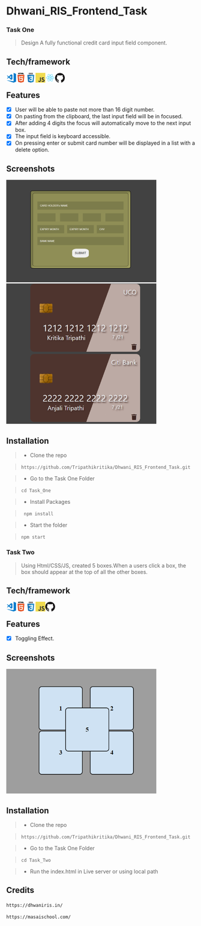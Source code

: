 # Dhwani_RIS_Frontend_Task

### Task One

> Design A fully functional credit card input field component.

## Tech/framework

[<img align="left" alt="Visual Studio Code" width="26px" src="https://raw.githubusercontent.com/github/explore/80688e429a7d4ef2fca1e82350fe8e3517d3494d/topics/visual-studio-code/visual-studio-code.png" />][webdevplaylist]
[<img align="left" alt="HTML5" width="26px" src="https://raw.githubusercontent.com/github/explore/80688e429a7d4ef2fca1e82350fe8e3517d3494d/topics/html/html.png" />][webdevplaylist]
[<img align="left" alt="CSS3" width="26px" src="https://raw.githubusercontent.com/github/explore/80688e429a7d4ef2fca1e82350fe8e3517d3494d/topics/css/css.png" />][cssplaylist]
[<img align="left" alt="JavaScript" width="26px" src="https://raw.githubusercontent.com/github/explore/80688e429a7d4ef2fca1e82350fe8e3517d3494d/topics/javascript/javascript.png" />][jsplaylist]
[<img align="left" alt="React" width="26px" src="https://raw.githubusercontent.com/github/explore/80688e429a7d4ef2fca1e82350fe8e3517d3494d/topics/react/react.png" />][reactplaylist]
[<img align="left" alt="GitHub" width="26px" src="https://raw.githubusercontent.com/github/explore/78df643247d429f6cc873026c0622819ad797942/topics/github/github.png" />][webdevplaylist]

[webdevplaylist]: #
[jsplaylist]: #
[cssplaylist]: #
[reactplaylist]: #

<br/>

## Features

- [x] User will be able to paste not more than 16 digit number.
- [x] On pasting from the clipboard, the last input field will be in focused.
- [x] After adding 4 digits the focus will automatically move to the next input box.
- [x] The input field is keyboard accessible.
- [x] On pressing enter or submit card number will be displayed in a list with a delete option.

## Screenshots

<img src="./Task_One/public/LandingPage.png" alt="Landing Page" width="400px" />
<img src="./Task_One/public/CardList.png" alt="Credit Card Page" width="400px"/>

## Installation

> - Clone the repo

> `https://github.com/Tripathikritika/Dhwani_RIS_Frontend_Task.git`

> - Go to the Task One Folder

> `cd Task_One`

> - Install Packages

> ` npm install`

> - Start the folder

> `npm start`

### Task Two

> Using Html/CSS/JS, created 5 boxes.When a users click a box, the box should appear at the top of all the other boxes.

## Tech/framework

[<img align="left" alt="Visual Studio Code" width="26px" src="https://raw.githubusercontent.com/github/explore/80688e429a7d4ef2fca1e82350fe8e3517d3494d/topics/visual-studio-code/visual-studio-code.png" />][webdevplaylist]
[<img align="left" alt="HTML5" width="26px" src="https://raw.githubusercontent.com/github/explore/80688e429a7d4ef2fca1e82350fe8e3517d3494d/topics/html/html.png" />][webdevplaylist]
[<img align="left" alt="CSS3" width="26px" src="https://raw.githubusercontent.com/github/explore/80688e429a7d4ef2fca1e82350fe8e3517d3494d/topics/css/css.png" />][cssplaylist]
[<img align="left" alt="JavaScript" width="26px" src="https://raw.githubusercontent.com/github/explore/80688e429a7d4ef2fca1e82350fe8e3517d3494d/topics/javascript/javascript.png" />][jsplaylist]
[<img align="left" alt="GitHub" width="26px" src="https://raw.githubusercontent.com/github/explore/78df643247d429f6cc873026c0622819ad797942/topics/github/github.png" />][webdevplaylist]

[webdevplaylist]: #
[jsplaylist]: #
[cssplaylist]: #
[reactplaylist]: #

<br/>

## Features

- [x] Toggling Effect.

## Screenshots

<img src="./Task_Two/LandingPage.png" alt="Landing Page" width="400px"/>

## Installation

> - Clone the repo

> `https://github.com/Tripathikritika/Dhwani_RIS_Frontend_Task.git`

> - Go to the Task One Folder

> `cd Task_Two`

> - Run the index.html in Live server or using local path

## Credits

`https://dhwaniris.in/`

`https://masaischool.com/`
